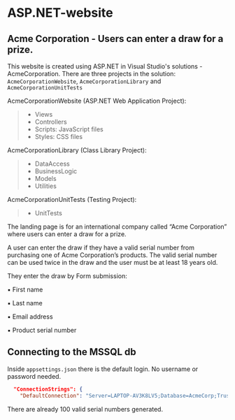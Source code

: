 ﻿# ASP.NET-website
## Acme Corporation - Users can enter a draw for a prize.

This website is created using ASP.NET in Visual Studio's solutions - AcmeCorporation. 
There are three projects in the solution: `AcmeCorporationWebsite`, `AcmeCorporationLibrary` and `AcmeCorporationUnitTests`

AcmeCorporationWebsite (ASP.NET Web Application Project):
> - Views
> - Controllers
> - Scripts: JavaScript files
> - Styles: CSS files

AcmeCorporationLibrary (Class Library Project):
> - DataAccess
> - BusinessLogic
> - Models
> - Utilities

AcmeCorporationUnitTests (Testing Project):
> - UnitTests

The landing page is for an international company called “Acme Corporation” where users can enter a draw for a prize. 

A user can enter the draw if they have a valid serial number from purchasing one of Acme Corporation’s products. 
The valid serial number can be used twice in the draw and the user must be at least 18 years old.

They enter the draw by Form submission:

▪ First name

▪ Last name

▪ Email address

▪ Product serial number

## Connecting to the MSSQL db
Inside `appsettings.json` there is the default login. No username or password needed.
```JSON
  "ConnectionStrings": {
    "DefaultConnection": "Server=LAPTOP-AV3K8LV5;Database=AcmeCorp;Trusted_Connection=True;"
```
There are already 100 valid serial numbers generated.